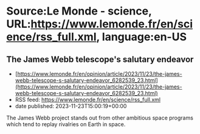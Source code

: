 # Source:Le Monde - science, URL:https://www.lemonde.fr/en/science/rss_full.xml, language:en-US

## The James Webb telescope's salutary endeavor
 - [https://www.lemonde.fr/en/opinion/article/2023/11/23/the-james-webb-telescope-s-salutary-endeavor_6282539_23.html](https://www.lemonde.fr/en/opinion/article/2023/11/23/the-james-webb-telescope-s-salutary-endeavor_6282539_23.html)
 - RSS feed: https://www.lemonde.fr/en/science/rss_full.xml
 - date published: 2023-11-23T15:00:19+00:00

The James Webb project stands out from other ambitious space programs which tend to replay rivalries on Earth in space.

